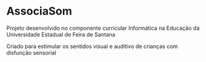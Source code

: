 # AssociaSom
Projeto desenvolvido no componente curricular Informática na Educação da Universidade Estadual de Feira de Santana

Criado para estimular os sentidos visual e auditivo de crianças com disfunção sensorial

